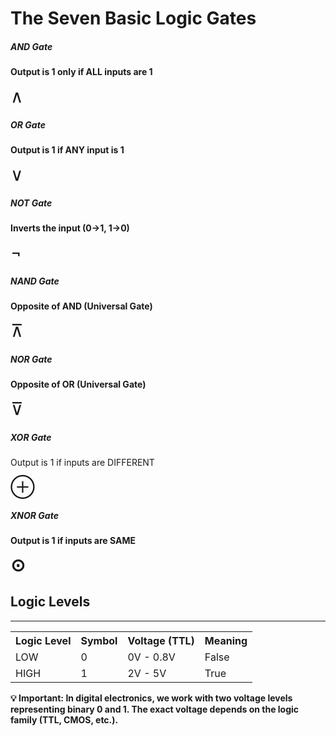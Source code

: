 # The Seven Basic Logic Gates

<div class="comparison-grid">
    <div class="comparison-card">
        <h5><strong>AND</strong> Gate</h5>
        <p><strong>Output is 1 only if ALL inputs are 1</strong></p>
        <div style="font-size: 2em; margin: 10px 0;">∧</div>
    </div>
    <div class="comparison-card">
        <h5><strong>OR</strong> Gate</h5>
        <p><strong>Output is 1 if ANY input is 1</strong></p>
        <div style="font-size: 2em; margin: 10px 0;">∨</div>
    </div>
    <div class="comparison-card">
        <h5><strong>NOT</strong> Gate</h5>
        <p><strong>Inverts the input (0→1, 1→0)</strong></p>
        <div style="font-size: 2em; margin: 10px 0;">¬</div>
    </div>
    <div class="comparison-card">
        <h5><strong>NAND</strong> Gate</h5>
        <p><strong>Opposite of AND (Universal Gate)</strong></p>
        <div style="font-size: 2em; margin: 10px 0;">⊼</div>
    </div>
    <div class="comparison-card">
            <h5><strong>NOR</strong> Gate</h5>
            <p><strong>Opposite of OR (Universal Gate)</strong></p>
            <div style="font-size: 2em; margin: 10px 0;">⊽</div>
    </div>
    <div class="comparison-card">
            <h5><strong>XOR</strong> Gate</h5>
            <p>Output is 1 if inputs are DIFFERENT</p>
            <div style="font-size: 2em; margin: 10px 0;">⊕</div>
    </div>
    <div class="comparison-card">
            <h5><strong>XNOR</strong> Gate</h5>
            <p><strong>Output is 1 if inputs are SAME<strong></p>
            <div style="font-size: 2em; margin: 10px 0;">⊙</div>
    </div>
</div>
                    
## Logic Levels

---

<table class="truth-table">
    <tr>
        <th>Logic Level</th>
        <th>Symbol</th>
        <th>Voltage (TTL)</th>
        <th>Meaning</th>
    </tr>
    <tr>
        <td>LOW</td>
        <td>0</td>
        <td>0V - 0.8V</td>
        <td>False</td>
    </tr>
    <tr>
        <td>HIGH</td>
        <td>1</td>
        <td>2V - 5V</td>
        <td>True</td>
    </tr>
</table>
                    
<div class="note">
                        <strong>💡 Important:</strong> In digital electronics, we work with two voltage levels representing binary 0 and 1. The exact voltage depends on the logic family (TTL, CMOS, etc.).
                    </div>
                </div>
            </div>


<!-- ## The Three Basic Logic Gates


|**Gate Name**|**Operation**|**Boolean Expression**|**Graphic Symbol**|**Truth Table**|
|:-----|:-----|:-------|:------|:------|
|**AND**| Output is HIGH only if all inputs are HIGH. (Logical Multiplication) | Y = A . B (or Y = AB) | |
|**OR**| Output is HIGH if any input is HIGH. (Logical Addition) | Y = A + B |  |  |
|**NOT**| Output is the inverse of the input. (Inversion/Complement) |  |  |  | -->

<!-- ## Universal Gates (NAND and NOR)

These gates are called **Universal** because any other logic function (including AND, OR, and NOT) can be constructed solely by using multiple instances of just one of them.

**1. NAND Gate (NOT-AND)**

Operation: The inverse of an AND gate. The output is LOW only if all inputs are HIGH.

Expression: 

**2. NOR Gate (NOT-OR)**

Operation: The inverse of an OR gate. The output is HIGH only if all inputs are LOW.

Expression: 

## Special Gates (XOR and XNOR)

**1. XOR Gate (Exclusive-OR)**

Operation: The output is HIGH if the inputs are different. It's an odd-number-of-ones detector.

Expression: 

**2. XNOR Gate (Exclusive-NOR)**

Operation: The output is HIGH if the inputs are the same (equal). It's a binary comparator.

Expression: 

## Boolean Algebra

**Boolean Algebra** is a mathematical system for analyzing and simplifying digital (logic) circuits. It was developed by George Boole in the mid-19th century and is built on only two states: True (1) and False (0).

### Key Laws and Theorems

These laws are essential for simplifying complex circuits and minimizing the number of gates required.

|**Law/Theorem**|**OR/Addition (Dual)**|**AND/Multiplication (Dual)**|
|:-------|:-----|:-------|
| Identity | 
| Null | 
| Idempotent | 
| Complement | 
| Involution (Double Inversion) | 
| Commutative | 
| Associative | 
| Distributive | (Rarely used)
| Absorption | 


### De Morgan's Theorems

De Morgan's theorems are the most powerful tool for simplifying expressions that involve complements of sums or products.

**1.** Complement of a sum: The complement of a sum is equal to the product of the complements.

**2.** Complement of a product: The complement of a product is equal to the sum of the complements.

**Example of Algebraic Simplification**

**Problem**: Simplify the Boolean expression 

**Solution**:

**1.** Apply De Morgan's Theorem to the second term:

**2.** Rearrange the terms:

**3.** Use the Distributive Law/Absorption Property . A more general form is . Here, let  and .

The sub-expression  can be factored using :

**4.** Substitute back:

The original circuit, requiring two AND gates, one NOT gate, one NAND gate, and one OR gate, can be replaced by a single NOR gate ( is equivalent to  by De Morgan's) or an OR gate with inverted inputs. -->
